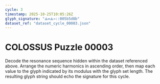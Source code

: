 ```yaml
---
cycle: 3
timestamp: 2025-10-25T10:05:26Z
glyph_signature: "⟁∞⟁⊸::005b5d8b"
dataset_ref: "dataset_cycle_00003.json"
---
```


# COLOSSUS Puzzle 00003

Decode the resonance sequence hidden within the dataset referenced
above.  Arrange the numeric harmonics in ascending order, then map
each value to the glyph indicated by its modulus with the glyph set
length.  The resulting glyph string should echo the signature for
this cycle.
